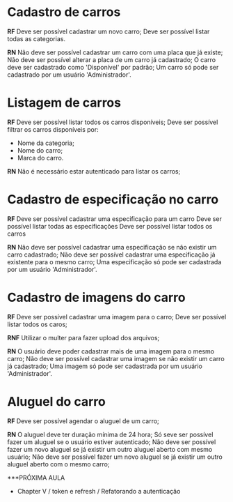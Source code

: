 # Cadastro de carros
**RF**
Deve ser possível cadastrar um novo carro;
Deve ser possível listar todas as categorias.

**RN**
Não deve ser possível cadastrar um carro com uma placa que já existe;
Não deve ser possível alterar a placa de um carro já cadastrado;
O carro deve ser cadastrado como 'Disponível' por padrão;
Um carro só pode ser cadastrado por um usuário 'Administrador'.

# Listagem de carros
**RF**
Deve ser possível listar todos os carros disponíveis;
Deve ser possível filtrar os carros disponíveis por:
  - Nome da categoria;
  - Nome do carro;
  - Marca do carro.


**RN**
Não é necessário estar autenticado para listar os carros;

# Cadastro de especificação no carro
**RF**
Deve ser possível cadastrar uma especificação para um carro
Deve ser possível listar todas as especificações
Deve ser possível listar todos os carros

**RN**
Não deve ser possível cadastrar uma especificação se não existir um carro cadastrado;
Não deve ser possível cadastrar uma especificação já existente para o mesmo carro;
Uma especificação só pode ser cadastrada por um usuário 'Administrador'.

# Cadastro de imagens do carro
**RF**
Deve ser possível cadastrar uma imagem para o carro;
Deve ser possível listar todos os caros;

**RNF**
Utilizar o multer para fazer upload dos arquivos;

**RN**
O usuário deve poder cadastrar mais de uma imagem para o mesmo carro;
Não deve ser possível cadastrar uma imagem se não existir um carro já cadastrado;
Uma imagem só pode ser cadastrada por um usuário 'Administrador'.


# Aluguel do carro
**RF**
Deve ser possível agendar o aluguel de um carro;

**RN**
O aluguel deve ter duração mínima de 24 hora;
Só seve ser possível fazer um aluguel se o usuário estiver autenticado;
Não deve ser possível fazer um novo aluguel se já existir um outro aluguel aberto com mesmo usuário;
Não deve ser possível fazer um novo aluguel se já existir um outro aluguel aberto com o mesmo carro;





***PRÓXIMA AULA
- Chapter V / token e refresh / Refatorando a autenticação
